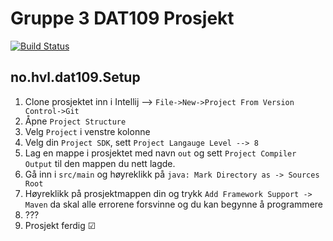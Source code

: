 # Gruppe 3 DAT109 Prosjekt
[![Build Status](https://travis-ci.org/571530/DAT109_Prosjekt.svg?branch=master)](https://travis-ci.org/571530/DAT109_Prosjekt)
## no.hvl.dat109.Setup

1. Clone prosjektet inn i Intellij --> ````File->New->Project From Version Control->Git````
2. Åpne ````Project Structure````
3. Velg `````Project````` i venstre kolonne
4. Velg din `````Project SDK`````, sett ````Project Langauge Level --> 8````
5. Lag en mappe i prosjektet med navn ````out```` og sett ```Project Compiler Output``` til den mappen du nett lagde.
6. Gå inn i `````src/main````` og høyreklikk på ````java: Mark Directory as -> Sources Root````
7. Høyreklikk på prosjektmappen din og trykk ````Add Framework Support -> Maven```` da skal alle errorene forsvinne og du kan begynne å programmere
8. ???
9. Prosjekt ferdig ☑
